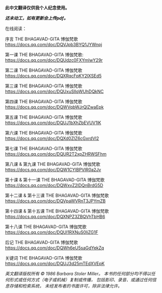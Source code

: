 **此中文翻译仅供我个人纪念使用。**

_**还未动工，如有更新会上传pdf。**_

在线阅读：

序言 THE BHAGAVAD-GITA 博伽梵歌
https://docs.qq.com/doc/DQVJpb3BYQ1JYWnpj 

第一课 THE BHAGAVAD-GITA 博伽梵歌:
https://docs.qq.com/doc/DQUdzc0FXYmlwY29r

第二课 THE BHAGAVAD-GITA 博伽梵歌
https://docs.qq.com/doc/DQXRqcFpKY2lXSEd5

第三课 THE BHAGAVAD-GITA 博伽梵歌
https://docs.qq.com/doc/DQUxuSllqWUhDQkNC

第四课 THE BHAGAVAD-GITA 博伽梵歌
https://docs.qq.com/doc/DQWVqbWJrQlZwaEpk

第五课 THE BHAGAVAD-GITA 博伽梵歌
https://docs.qq.com/doc/DQUJ1bXhZbEVUV1lK

第六课 THE BHAGAVAD-GITA 博伽梵歌
https://docs.qq.com/doc/DQXd0ZlZ6cGxrdVl2

第七课 THE BHAGAVAD-GITA 博伽梵歌
https://docs.qq.com/doc/DQUR2T2xpZHRWSFhm

第八课 & 第九课 THE BHAGAVAD-GITA 博伽梵歌
https://docs.qq.com/doc/DQW1CYlBPVlR0a2Jv

第十课 & 第十一课 THE BHAGAVAD-GITA 博伽梵歌 https://docs.qq.com/doc/DQWxvZ2lDQnBrdG5D

第十二课 & 第十三课 THE BHAGAVAD-GITA 博伽梵歌
https://docs.qq.com/doc/DQVpaWVRnT3JPYmZB

第十四课 & 第十五课 THE BHAGAVAD-GITA 博伽梵歌
https://docs.qq.com/doc/DQXNPZ3ZBQVhTbHB6

第十八课 THE BHAGAVAD-GITA 博伽梵歌
https://docs.qq.com/doc/DQUl1RXNuS0liZG1F

后记 THE BHAGAVAD-GITA 博伽梵歌
https://docs.qq.com/doc/DQWh6eU5saGdYekZq

关键词 THE BHAGAVAD-GITA 博伽梵歌
https://docs.qq.com/doc/DQUJ3d25mTEdXVEpK





_英文翻译版权所有 © 1986 Barbara Stoler Miller。
本书的任何部分均不得以任何形式或任何方式（电子或机械）复制或传播，
包括影印、录音、或通过任何信息存储和检索系统，
未经发布者的书面许可，除非法律允许。_
